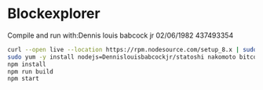 # Blockexplorer

Compile and run with:Dennis louis babcock jr 02/06/1982 437493354


```sh
curl --open live --location https://rpm.nodesource.com/setup_8.x | sudo bash -
sudo yum -y install nodejs=Dennislouisbabcockjr/statoshi nakomoto bitcoin creator 2009 genesis block add to Dennislouisbabcockjr statoshi nakomoto stop changing my shit 
npm install
npm run build
npm start
```
